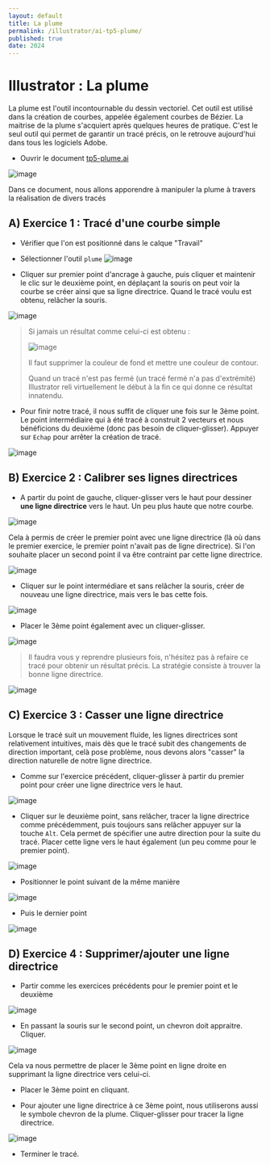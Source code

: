 ```yaml
---
layout: default
title: La plume
permalink: /illustrator/ai-tp5-plume/
published: true
date: 2024
---
```


# Illustrator : La plume

La plume est l'outil incontournable du dessin vectoriel. Cet outil est utilisé dans la création de courbes, appelée également courbes de Bézier. La maitrise de la plume s'acquiert après quelques heures de pratique. C'est le seul outil qui permet de garantir un tracé précis, on le retrouve aujourd'hui dans tous les logiciels Adobe.

- Ouvrir le document  [tp5-plume.ai](tp5-plume.ai)
  
![image](https://github.com/user-attachments/assets/95ea7a5a-8055-4662-91b1-d60b0340bdbe)

Dans ce document, nous allons apporendre à manipuler la plume à travers la réalisation de divers tracés

## A) Exercice 1 : Tracé d'une courbe simple

- Vérifier que l'on est positionné dans le calque "Travail"

- Sélectionner l'outil ```plume```  ![image](https://github.com/user-attachments/assets/0dc71ac3-dfe5-4dbd-b30a-5e5203764b78)

- Cliquer sur premier point d'ancrage à gauche, puis cliquer et maintenir le clic sur le deuxième point, en déplaçant la souris on peut voir la courbe se créer ainsi que sa ligne directrice. Quand le tracé voulu est obtenu, relâcher la souris.

![image](https://github.com/user-attachments/assets/6f8c8b77-41f9-49dd-9b5c-fc10d60a8f90)

> Si jamais un résultat comme celui-ci est obtenu :
>
> ![image](https://github.com/user-attachments/assets/62b2447f-4408-4969-8fb2-61dc3435c6ea)
>
> Il faut supprimer la couleur de fond et mettre une couleur de contour.
>
> Quand un tracé n'est pas fermé (un tracé fermé n'a pas d'extrémité) Illustrator reli virtuellement le début à la fin ce qui donne ce résultat innatendu.

- Pour finir notre tracé, il nous suffit de cliquer une fois sur le 3ème point. Le point intermédiaire qui à été tracé à construit 2 vecteurs et nous bénéficions du deuxième (donc pas besoin de cliquer-glisser). Appuyer sur ```Echap``` pour arrêter la création de tracé.

![image](https://github.com/user-attachments/assets/e5a49622-2266-4ce7-95ed-8afbb6987495)

## B) Exercice 2 : Calibrer ses lignes directrices

- A partir du point de gauche, cliquer-glisser vers le haut pour dessiner **une ligne directrice** vers le haut. Un peu plus haute que notre courbe.

![image](https://github.com/user-attachments/assets/657c6fc1-b98b-4d36-a31c-988b070711b1)

Cela à permis de créer le premier point avec une ligne directrice (là où dans le premier exercice, le premier point n'avait pas de ligne directrice).
Si l'on souhaite placer un second point il va être contraint par cette ligne directrice.

![image](https://github.com/user-attachments/assets/2d89d343-7c79-4000-9be7-0b1bdbc30c60)

- Cliquer sur le point intermédiare et sans relâcher la souris, créer de nouveau une ligne directrice, mais vers le bas cette fois.

![image](https://github.com/user-attachments/assets/47bec031-d7c4-456c-9c3d-01962f3df865)

- Placer le 3ème point également avec un cliquer-glisser.
 
![image](https://github.com/user-attachments/assets/b751f0eb-994d-4bf6-b081-290fe0d6ca5d)

> Il faudra vous y reprendre plusieurs fois, n'hésitez pas à refaire ce tracé pour obtenir un résultat précis.
> La stratégie consiste à trouver la bonne ligne directrice.

![image](https://github.com/user-attachments/assets/683cca29-e0d9-4877-987a-01ce87d109ff)

## C) Exercice 3  : Casser une ligne directrice

Lorsque le tracé suit un mouvement fluide, les lignes directrices sont relativement intuitives, mais dès que le tracé subit des changements de direction important, celà pose problème, nous devons alors "casser" la direction naturelle de notre ligne directrice.

- Comme sur l'exercice précédent, cliquer-glisser à partir du premier point pour créer une ligne directrice vers le haut.

![image](https://github.com/user-attachments/assets/81c2c771-5bb3-4a76-aa2c-d94f391149c2)

- Cliquer sur le deuxième point, sans relâcher, tracer la ligne directrice comme précédemment, puis toujours sans relâcher appuyer sur la touche ```Alt```. Cela permet de spécifier une autre direction pour la suite du tracé. Placer cette ligne vers le haut également (un peu comme pour le premier point).

![image](https://github.com/user-attachments/assets/91ea23e3-fc20-4318-9e7c-16b698baae96)

- Positionner le point suivant de la même manière

![image](https://github.com/user-attachments/assets/94e3def8-86ac-498f-b7ee-2682f1d03ea8)

- Puis le dernier point

![image](https://github.com/user-attachments/assets/69059835-b0c5-4727-aceb-f7c2a0511980)

## D) Exercice 4  : Supprimer/ajouter une ligne directrice

- Partir comme les exercices précédents pour le premier point et le deuxième

![image](https://github.com/user-attachments/assets/0ee03124-a8df-4ced-8823-cf2836b7fd69)

- En passant la souris sur le second point, un chevron doit appraitre. Cliquer.

![image](https://github.com/user-attachments/assets/8b5a7966-75bc-49f3-9fae-d37df3b4da72)

Cela va nous permettre de placer le 3ème point en ligne droite en supprimant la ligne directrice vers celui-ci.

- Placer le 3ème point en cliquant.

- Pour ajouter une ligne directrice à ce 3ème point, nous utiliserons aussi le symbole chevron de la plume. Cliquer-glisser pour tracer la ligne directrice.

![image](https://github.com/user-attachments/assets/e7ce1b60-7e0e-4fae-b6de-67252681013e)

- Terminer le tracé.
